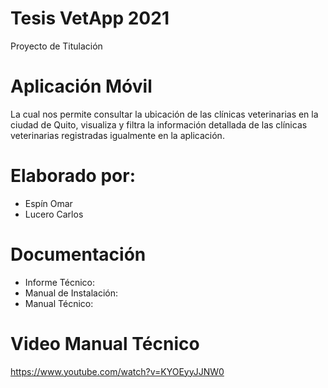 # Tesis VetApp 2021
Proyecto de Titulación
# Aplicación Móvil
La cual nos permite consultar la ubicación de las clínicas veterinarias en la ciudad de Quito, visualiza y filtra la información detallada de las clínicas veterinarias registradas igualmente en la aplicación. 
# Elaborado por:
  * Espín Omar
  * Lucero Carlos
# Documentación
  * Informe Técnico: 
  * Manual de Instalación:
  * Manual Técnico: 
# Video Manual Técnico
https://www.youtube.com/watch?v=KYOEyyJJNW0
